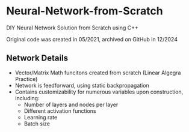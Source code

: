 # Neural-Network-from-Scratch
DIY Neural Network Solution from Scratch using C++

Original code was created in 05/2021, archived on GitHub in 12/2024

## Network Details
* Vector/Matrix Math funcitons created from scratch (Linear Algegra Practice)
* Network is feedforward, using static backpropagation
* Contains customizability for numerous variables upon construction, including:
  * Number of layers and nodes per layer
  * Different activation functions
  * Learning rate
  * Batch size
